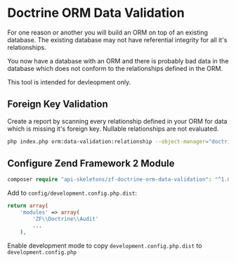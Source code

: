 Doctrine ORM Data Validation
============================

For one reason or another you will build an ORM on top of an existing database.  The existing database may
not have referential integrity for all it's relationships.

You now have a database with an ORM and there is probably bad data in the database which does not conform
to the relationships defined in the ORM.

This tool is intended for devleopment only.


Foreign Key Validation
----------------------

Create a report by scanning every relationship defined in your ORM for data
which is missing it's foreign key.  Nullable relationships are not evaluated.

```sh
php index.php orm:data-validation:relationship --object-manager="doctrine.entitymanager.orm_default"
```


Configure Zend Framework 2 Module
---------------------------------

```php
composer require "api-skeletons/zf-doctrine-orm-data-validation": "^1.0"
```

Add to `config/development.config.php.dist`:
```php
return array(
    'modules' => array(
        'ZF\\Doctrine\\Audit'
        ...
    ),
```

Enable development mode to copy `development.config.php.dist` to `development.config.php`


